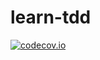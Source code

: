 # learn-tdd

[![codecov.io](https://codecov.io/github/byr-gdp/byr-bbs-top-ten-command-line/coverage.svg?branch=master)](https://codecov.io/github/byr-gdp/byr-bbs-top-ten-command-line?branch=master)

